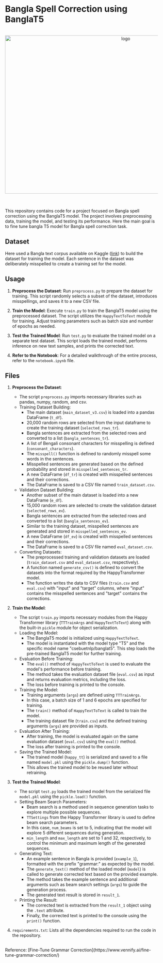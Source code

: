 # Bangla Spell Correction using BanglaT5
</br>

<div align="center">
    <img src="https://github.com/polok-dev98/Bangla_SpellCorrections_BanglaT5_HappyTransformer/assets/104290708/7285b02e-e721-49af-a487-2645869e1ef8" alt="logo" width="780" height="520">
</div>

</br>
</br>

This repository contains code for a project focused on Bangla spell correction using the BanglaT5 model. The project involves preprocessing data, training the model, and testing its performance. Here the main goal is to fine tune bangla T5 model for Bangla spell correction task.

## Dataset
Here used a Bangla text corpus available on Kaggle ([link](https://www.kaggle.com/datasets/nuhashafnan/corpus)) to build the dataset for training the model. Each sentence in the dataset was deliberately misspelled to create a training set for the model.


## Usage
1. **Preprocess the Dataset**: Run `preprocess.py` to prepare the dataset for training. This script randomly selects a subset of the dataset, introduces misspellings, and saves it to a new CSV file.

2. **Train the Model**: Execute `train.py` to train the BanglaT5 model using the preprocessed dataset. The script utilizes the `HappyTextToText` module for training. Adjust training parameters such as batch size and number of epochs as needed.

3. **Test the Trained Model**: Run `test.py` to evaluate the trained model on a separate test dataset. This script loads the trained model, performs inference on new text samples, and prints the corrected text.

4. **Refer to the Notebook**: For a detailed walkthrough of the entire process, refer to the `notebook.ipynb` file.


## Files
1. **Preprocess the Dataset**: 
    - The script `preprocess.py` imports necessary libraries such as pandas, numpy, random, and csv.
    - Training Dataset Building:
        - The main dataset (`main_dataset_v3.csv`) is loaded into a pandas DataFrame (`t_df`).
        - 20,000 random rows are selected from the input dataframe to create the training dataset (`selected_rows_tr`).
        - Bangla sentences are extracted from the selected rows and converted to a list (`bangla_sentences_tr`).
        - A list of Bengali consonant characters for misspelling is defined (`consonant_characters`).
        - The `misspell()` function is defined to randomly misspell some words in the sentences.
        - Misspelled sentences are generated based on the defined probability and stored in `misspelled_sentences_tr`.
        - A new DataFrame (`df_tr`) is created with misspelled sentences and their corrections.
        - The DataFrame is saved to a CSV file named `train_dataset.csv`.
    - Validation Dataset Building:
        - Another subset of the main dataset is loaded into a new DataFrame (`e_df`).
        - 15,000 random rows are selected to create the validation dataset (`selected_rows_ev`).
        - Bangla sentences are extracted from the selected rows and converted to a list (`bangla_sentences_ev`).
        - Similar to the training dataset, misspelled sentences are generated and stored in `misspelled_sentences_ev`.
        - A new DataFrame (`df_ev`) is created with misspelled sentences and their corrections.
        - The DataFrame is saved to a CSV file named `eval_dataset.csv`.
    - Converting Datasets:
        - The preprocessed training and validation datasets are loaded (`train_dataset.csv` and `eval_dataset.csv`, respectively).
        - A function named `generate_csv()` is defined to convert the datasets into the format required by the HappyTransformer model.
        - The function writes the data to CSV files (`train.csv` and `eval.csv`) with "input" and "target" columns, where "input" contains the misspelled sentences and "target" contains the corrections.

2. **Train the Model**: 
    - The script `train.py` imports necessary modules from the Happy Transformer library (`TTTrainArgs` and `HappyTextToText`) along with the built-in `pickle` module for object serialization.
    - Loading the Model:
        - The BanglaT5 model is initialized using `HappyTextToText`.
        - The model is instantiated with the model type "T5" and the specific model name "csebuetnlp/banglat5". This step loads the pre-trained BanglaT5 model for further training.
    - Evaluation Before Training:
        - The `eval()` method of `HappyTextToText` is used to evaluate the model's performance before training.
        - The method takes the evaluation dataset file (`eval.csv`) as input and returns evaluation metrics, including the loss.
        - The loss before training is printed to the console.
    - Training the Model:
        - Training arguments (`args`) are defined using `TTTrainArgs`.
        - In this case, a batch size of 1 and 6 epochs are specified for training.
        - The `train()` method of `HappyTextToText` is called to train the model.
        - The training dataset file (`train.csv`) and the defined training arguments (`args`) are provided as inputs.
    - Evaluation After Training:
        - After training, the model is evaluated again on the same evaluation dataset (`eval.csv`) using the `eval()` method.
        - The loss after training is printed to the console.
    - Saving the Trained Model:
        - The trained model (`happy_tt`) is serialized and saved to a file named `model.pkl` using the `pickle.dump()` function.
        - This allows the trained model to be reused later without retraining.

3. **Test the Trained Model**: 
    - The script `test.py` loads the trained model from the serialized file `model.pkl` using the `pickle.load()` function.
    - Setting Beam Search Parameters:
        - Beam search is a method used in sequence generation tasks to explore multiple possible sequences.
        - `TTSettings` from the Happy Transformer library is used to define beam search parameters.
        - In this case, `num_beams` is set to 5, indicating that the model will explore 5 different sequences during generation.
        - `min_length` and `max_length` are set to 1 and 32, respectively, to control the minimum and maximum length of the generated sequences.
    - Generating Text:
        - An example sentence in Bangla is provided (`example_1`), formatted with the prefix "grammar:" as expected by the model.
        - The `generate_text()` method of the loaded model (`model`) is called to generate corrected text based on the provided example.
        - The method takes the example sentence and additional arguments such as beam search settings (`args`) to guide the generation process.
        - The generated text result is stored in `result_1`.
    - Printing the Result:
        - The corrected text is extracted from the `result_1` object using the `.text` attribute.
        - Finally, the corrected text is printed to the console using the `print()` function.

4. `requirements.txt`: Lists all the dependencies required to run the code in the repository.

</br>
Reference: [Fine-Tune Grammar Correction](https://www.vennify.ai/fine-tune-grammar-correction/)
